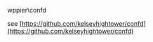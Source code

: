wppier\confd

see [https://github.com/kelseyhightower/confd](https://github.com/kelseyhightower/confd)